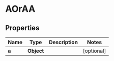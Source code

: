 

# AOrAA


## Properties

| Name | Type | Description | Notes |
|------------ | ------------- | ------------- | -------------|
|**a** | **Object** |  |  [optional] |



